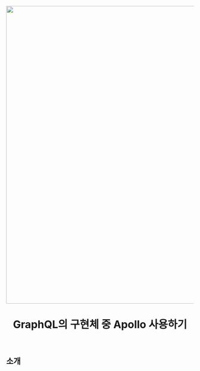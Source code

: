 <h1 align="center">
  <br>
  <img src="https://tech.kakao.com/wp-content/uploads/2019/12/kakaoTech_Img_04.png"  width=800"></a>
  <br>
  <br>
  GraphQL의 구현체 중 Apollo 사용하기
  <br>
  <br>
</h1>

## 소개


